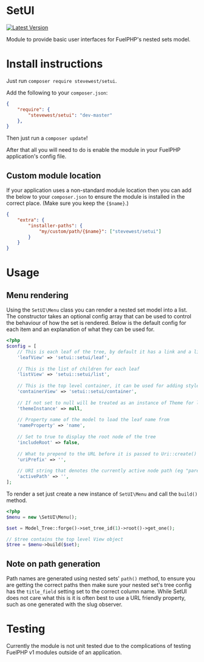# SetUI

[![Latest Version](https://img.shields.io/packagist/v/stevewest/setui.svg?style=flat-square)](https://packagist.org/packages/stevewest/setui)

Module to provide basic user interfaces for FuelPHP's nested sets model.

# Install instructions

Just run `composer require stevewest/setui`.

Add the following to your `composer.json`:

```json
{
    "require": {
        "stevewest/setui": "dev-master"
    },
}
```

Then just run a `composer update`!

After that all you will need to do is enable the module in your FuelPHP application's config file.

## Custom module location

If your application uses a non-standard module location then you can add the below
to your `composer.json` to ensure the module is installed in the correct place.
(Make sure you keep the `{$name}`.)

```json
{
    "extra": {
        "installer-paths": {
            "my/custom/path/{$name}": ["stevewest/setui"]
        }
    }
}
```

# Usage

## Menu rendering

Using the `SetUI\Menu` class you can render a nested set model into a list. The constructor
takes an optional config array that can be used to control the behaviour of how the
set is rendered. Below is the default config for each item and an explanation of
what they can be used for.

```php
<?php
$config = [
    // This is each leaf of the tree, by default it has a link and a list of children
    'leafView' => 'setui::setui/leaf',
    
    // This is the list of children for each leaf
    'listView' => 'setui::setui/list',
    
    // This is the top level container, it can be used for adding style around the list
    'containerView' => 'setui::setui/container',
    
    // If not set to null will be treated as an instance of Theme for loading views
    'themeInstance' => null,
    
    // Property name of the model to load the leaf name from
    'nameProperty' => 'name',
    
    // Set to true to display the root node of the tree
    'includeRoot' => false,
    
    // What to prepend to the URL before it is passed to Uri::create()
    'uriPrefix' => '',
    
    // URI string that denotes the currently active node path (eg "parent/child/grandchild")
    'activePath' => '',
];
```

To render a set just create a new instance of `SetUI\Menu` and call the `build()`
method.

```php
<?php
$menu = new \SetUI\Menu();

$set = Model_Tree::forge()->set_tree_id(1)->root()->get_one();

// $tree contains the top level View object
$tree = $menu->build($set);
```

## Note on path generation

Path names are generated using nested sets' `path()` method, to ensure you are getting
the correct paths then make sure your nested set's tree config has the `title_field`
setting set to the correct column name. While SetUI does not care what this is it is
often best to use a URL friendly property, such as one generated with the slug observer.

# Testing

Currently the module is not unit tested due to the complications of testing FuelPHP
v1 modules outside of an application.
